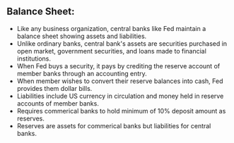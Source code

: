 ## Balance Sheet:
- Like any business organization, central banks like Fed maintain a balance sheet showing assets and liabilities.
- Unlike ordinary banks, central bank's assets are securities purchased in open market, government securities, and loans made to financial institutions.
- When Fed buys a security, it pays by crediting the reserve account of member banks through an accounting entry.
- When member wishes to convert their reserve balances into cash, Fed provides them dollar bills.
- Liabilities include US currency in circulation and money held in reserve accounts of member banks.
- Requires commerical banks to hold minimum of 10% deposit amount as reserves.
- Reserves are assets for commerical banks but liabilities for central banks.
